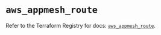 # `aws_appmesh_route`

Refer to the Terraform Registry for docs: [`aws_appmesh_route`](https://registry.terraform.io/providers/hashicorp/aws/6.13.0/docs/resources/appmesh_route).
